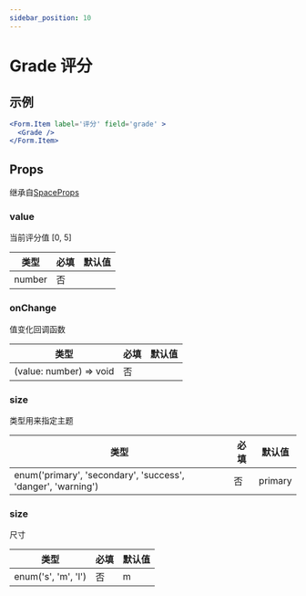 ```yaml
---
sidebar_position: 10
---
```


# Grade 评分

## 示例

```jsx
<Form.Item label='评分' field='grade' >
  <Grade />
</Form.Item>
```

## Props

继承自[SpaceProps](../layout/Space#props)

### value

当前评分值 [0, 5]

| 类型 | 必填 | 默认值 |
| ---- | -------- | ------- |
| number | 否 |  |

### onChange

值变化回调函数

| 类型 | 必填 | 默认值 |
| ---- | -------- | ------- |
| (value: number) => void | 否 |  |

### size
类型用来指定主题

| 类型 | 必填 | 默认值 |
| ---- | -------- | ------- |
| enum('primary', 'secondary', 'success', 'danger', 'warning') | 否 | primary |

### size

尺寸

| 类型 | 必填 | 默认值 |
| ---- | -------- | ------- |
| enum('s', 'm', 'l') | 否 | m |